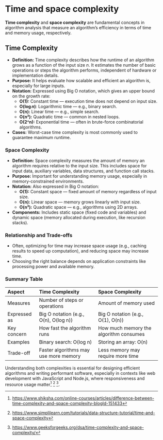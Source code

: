 # Time and space complexity

**Time complexity** and **space complexity** are fundamental concepts in algorithm analysis that measure an algorithm’s efficiency in terms of time and memory usage, respectively.

## Time Complexity

- **Definition:** Time complexity describes how the runtime of an algorithm grows as a function of the input size $n$. It estimates the number of basic operations or steps the algorithm performs, independent of hardware or implementation details.
- **Purpose:** It helps evaluate how scalable and efficient an algorithm is, especially for large inputs.
- **Notation:** Expressed using Big O notation, which gives an upper bound on the growth rate:
  - **O(1):** Constant time — execution time does not depend on input size.
  - **O($\log n$)**: Logarithmic time — e.g., binary search.
  - **O(n):** Linear time — e.g., simple search.
  - **O(n²):** Quadratic time — common in nested loops.
  - **O(2^n):** Exponential time — often in brute-force combinatorial algorithms.
- **Cases:** Worst-case time complexity is most commonly used to guarantee maximum runtime.

### Space Complexity

- **Definition:** Space complexity measures the amount of memory an algorithm requires relative to the input size. This includes space for input data, auxiliary variables, data structures, and function call stacks.
- **Purpose:** Important for understanding memory usage, especially in memory-constrained environments.
- **Notation:** Also expressed in Big O notation:
  - **O(1):** Constant space — fixed amount of memory regardless of input size.
  - **O(n):** Linear space — memory grows linearly with input size.
  - **O(n²):** Quadratic space — e.g., algorithms using 2D arrays.
- **Components:** Includes static space (fixed code and variables) and dynamic space (memory allocated during execution, like recursion stacks).

### Relationship and Trade-offs

- Often, optimizing for time may increase space usage (e.g., caching results to speed up computation), and reducing space may increase time.
- Choosing the right balance depends on application constraints like processing power and available memory.

### Summary Table

| Aspect       | Time Complexity                       | Space Complexity                       |
| :----------- | :------------------------------------ | :------------------------------------- |
| Measures     | Number of steps or operations         | Amount of memory used                  |
| Expressed as | Big O notation (e.g., O(n), O(log n)) | Big O notation (e.g., O(1), O(n))      |
| Key concern  | How fast the algorithm runs           | How much memory the algorithm consumes |
| Examples     | Binary search: O(log n)               | Storing an array: O(n)                 |
| Trade-off    | Faster algorithms may use more memory | Less memory may require more time      |

Understanding both complexities is essential for designing efficient algorithms and writing performant software, especially in contexts like web development with JavaScript and Node.js, where responsiveness and resource usage matter[^1] [^2] [^3].

[^1]: https://www.shiksha.com/online-courses/articles/difference-between-time-complexity-and-space-complexity-blogId-151433
[^2]: https://www.simplilearn.com/tutorials/data-structure-tutorial/time-and-space-complexity
[^3]: https://www.geeksforgeeks.org/dsa/time-complexity-and-space-complexity/
[^4]: https://www.hackerearth.com/practice/basic-programming/complexity-analysis/time-and-space-complexity/tutorial/
[^5]: https://dev.to/emmanuelayinde/mastering-time-and-space-complexity-a-beginners-guide-to-big-o-notation-33ae
[^6]: https://en.wikipedia.org/wiki/Time_complexity
[^7]: https://launchschool.com/books/dsa/read/space_complexity
[^8]: https://dev.to/veldakiara/big-o-notation-time-and-space-complexity-14kk
